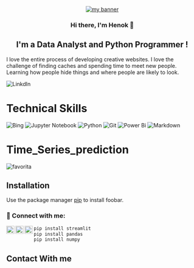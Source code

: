 <p align="center">
  <a href="www.corporacionfavorita.com" target="_blank" rel="noreferrer"><img src="https://www.corporacionfavorita.com/wp-content/uploads/2020/03/logo-cf-footer.png" alt="my banner"></a>
</p>

<h3 align="center">
Hi there, I'm <b>Henok</b> 👋 
</h3>  

<h2 align="center">
I'm a Data Analyst and Python Programmer !
</h2> 

I love the entire process of developing creative websites. I love the challenge of finding caches and spending time to meet new people. Learning how people hide things and where people are likely to look.



![LinkdIn](https://www.google.com)
# Technical Skills 
![Bing](https://img.shields.io/badge/Microsoft%20Bing-258FFA?style=for-the-badge&logo=Microsoft%20Bing&logoColor=white)
![Jupyter Notebook](https://img.shields.io/badge/jupyter-%23FA0F00.svg?style=for-the-badge&logo=jupyter&logoColor=white)
![Python](https://img.shields.io/badge/python-3670A0?style=for-the-badge&logo=python&logoColor=ffdd54)
![Git](https://img.shields.io/badge/git-%23F05033.svg?style=for-the-badge&logo=git&logoColor=white)
![Power Bi](https://img.shields.io/badge/power_bi-F2C811?style=for-the-badge&logo=powerbi&logoColor=black)
![Markdown](https://img.shields.io/badge/markdown-%23000000.svg?style=for-the-badge&logo=markdown&logoColor=white)

# Time_Series_prediction

![favorita](https://github.com/Henamen21/Time_Series_prediction/assets/115634192/b3fd3ea8-ae93-43b7-9c3f-77ca4cea8ea6)

## Installation

Use the package manager [pip](https://pip.pypa.io/en/stable/) to install foobar.




### 🤝 Connect with me:

<a href="https://www.linkedin.com/in/henok-solomon-a3b537206"><img align="left" src="https://raw.githubusercontent.com/yushi1007/yushi1007/main/images/linkedin.svg" alt="Yu Shi | LinkedIn" width="21px"/></a>
<a href="https://instagram.com/yushi.95"><img align="left" src="https://raw.githubusercontent.com/yushi1007/yushi1007/main/images/instagram.svg" alt="Yu Shi | Instagram" width="21px"/></a>
<a href="https://yushi95.medium.com/"><img align="left" src="https://raw.githubusercontent.com/yushi1007/yushi1007/main/images/medium.svg" alt="Yu Shi | Medium" width="21px"/></a>

```bash
pip install streamlit
pip install pandas
pip install numpy
```
## Contact With me 
